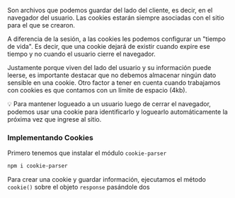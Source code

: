 Son archivos que podemos guardar del lado del cliente, es decir, en el navegador del usuario. Las cookies estarán siempre asociadas con el sitio para el que se crearon.

A diferencia de la sesión, a las cookies les podemos configurar un "tiempo de vida". Es decir, que una cookie dejará de existir cuando expire ese tiempo y no cuando el usuario cierre el navegador.

Justamente porque viven del lado del usuario y su información puede leerse, es importante destacar que no debemos almacenar ningún dato sensible en una cookie. Otro factor a tener en cuenta cuando trabajamos con cookies es que contamos con un límite de espacio (4kb).

💡 Para mantener logueado a un usuario luego de cerrar el navegador, podemos usar una cookie para identificarlo y loguearlo automáticamente la próxima vez que ingrese al sitio.

### Implementando Cookies

Primero tenemos que instalar el módulo ```cookie-parser```

```bash
npm i cookie-parser
```

Para crear una cookie y guardar información, ejecutamos el método ```cookie()``` sobre el objeto ```response``` pasándole dos 